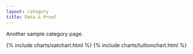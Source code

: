 ```yaml
---
layout: category
title: Data & Proof
---
```


Another sample category page.

{% include charts/satchart.html %}
{% include charts/tuitionchart.html %}

